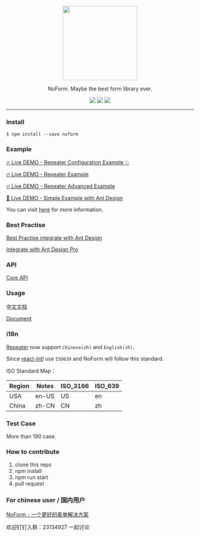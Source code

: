 <p align="center"><img width="200" src="https://img.alicdn.com/tfs/TB1BaF2ueuSBuNjy1XcXXcYjFXa-275-191.svg"></p>

<p align="center">NoForm. Maybe the best form library ever.</p>

<p align="center">
  <a href="https://github.com/alibaba/ice/blob/master/LICENSE"><img src="https://img.shields.io/badge/license-MIT-brightgreen.svg"></a>
  <img src="https://api.travis-ci.org/alibaba/noform.svg?branch=master">
  <a href="https://codeclimate.com/github/alibaba/noform/test_coverage"><img src="https://api.codeclimate.com/v1/badges/5d238ef911e7a20269a4/test_coverage" /></a>
</p>

---

### Install

```shell
$ npm install --save noform
```

### Example

[🔥  Live DEMO - Repeater Configuration Example ✨](https://alibaba.github.io/noform/examples/build/#/repeaterConfig)

[🔥  Live DEMO - Repeater Example](https://alibaba.github.io/noform/examples/build/#/repeater)

[🔥  Live DEMO - Repeater Advanced Example](https://alibaba.github.io/noform/examples/build/#/RepeaterAdvanced)

[🌈  Live DEMO - Simple Example with Ant Design](https://alibaba.github.io/noform/examples/build)

You can visit [here](https://github.com/quirkyshop/noform-examples) for more information.

### Best Practise

[Best Practise integrate with Ant Design](https://alibaba.github.io/noform/#/docs?md=easy/best-practise-antd)

[Integrate with Ant Design Pro](https://alibaba.github.io/noform/#/docs?md=easy/advanced/antd-pro-demand)


### API

[Core API](https://alibaba.github.io/noform/#/api?md=all)

### Usage

[中文文档](https://alibaba.github.io/noform/#/zh-CN/)

[Document](https://alibaba.github.io/noform/#/en-US/)

### i18n

[Repeater](https://alibaba.github.io/noform/examples/build/#/repeaterConfig) now support `Chinese(zh)` and `English(zh)`.

Since [react-intl](https://github.com/yahoo/react-intl) use `ISO639` and NoForm will follow this standard.

ISO Standard Map：

| Region       | Notes   | ISO_3166 | ISO_639 |
| ------------ | ------- | -------- | ------- |
| USA          | en-US   | US       | en      |
| China        | zh-CN   | CN       | zh      |

### Test Case

More than 190 case.

### How to contribute

1. clone this repo
2. npm install
3. npm run start
4. pull request

### For chinese user / 国内用户

[NoForm - 一个更好的表单解决方案](https://zhuanlan.zhihu.com/p/44120143)

欢迎钉钉入群：23134927 一起讨论
